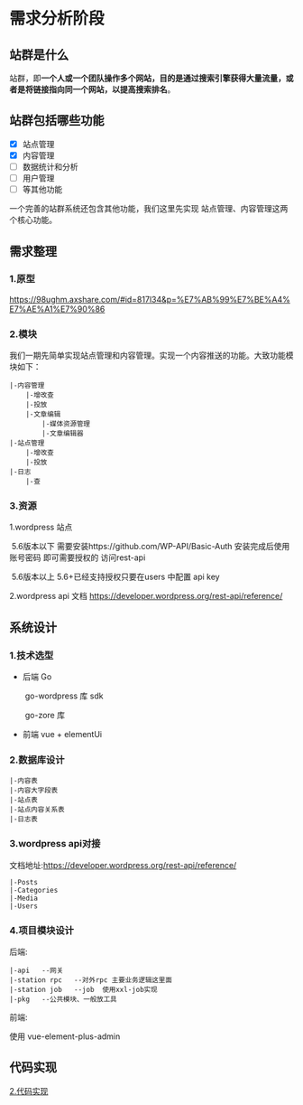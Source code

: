 # 需求分析阶段

## 站群是什么

站群，即**一个人或一个团队操作多个网站，目的是通过搜索引擎获得大量流量，或者是将链接指向同一个网站，以提高搜索排名**。

## 站群包括哪些功能

- [x] 站点管理
- [x] 内容管理
- [ ] 数据统计和分析
- [ ] 用户管理
- [ ] 等其他功能

一个完善的站群系统还包含其他功能，我们这里先实现 站点管理、内容管理这两个核心功能。

## 需求整理

### 1.原型

https://98ughm.axshare.com/#id=817l34&p=%E7%AB%99%E7%BE%A4%E7%AE%A1%E7%90%86

### 2.模块

我们一期先简单实现站点管理和内容管理。实现一个内容推送的功能。大致功能模块如下：

```
|-内容管理
	|-增改查
	|-投放
	|-文章编辑
		|-媒体资源管理
		|-文章编辑器
|-站点管理
	|-增改查
	|-投放
|-日志
	|-查
```

### 3.资源

1.wordpress 站点 

​	5.6版本以下	需要安装https://github.com/WP-API/Basic-Auth  安装完成后使用账号密码 即可需要授权的 访问rest-api

​	5.6版本以上	5.6+已经支持授权只要在users 中配置 api key

2.wordpress api 文档 https://developer.wordpress.org/rest-api/reference/

## 系统设计

### 1.技术选型

- 后端 Go

  ​	go-wordpress 库 sdk

  ​    go-zore 库

- 前端 vue + elementUi

### 2.数据库设计

```
|-内容表
|-内容大字段表
|-站点表
|-站点内容关系表
|-日志表
```

### 3.wordpress api对接

文档地址:https://developer.wordpress.org/rest-api/reference/

```
|-Posts
|-Categories
|-Media
|-Users
```

### 4.项目模块设计

后端:

```
|-api	--网关
|-station rpc	--对外rpc 主要业务逻辑这里面
|-station job	--job  使用xxl-job实现
|-pkg	--公共模块、一般放工具
```

前端:

使用 vue-element-plus-admin

## 代码实现

[2.代码实现](doc/2代码实现.md)

